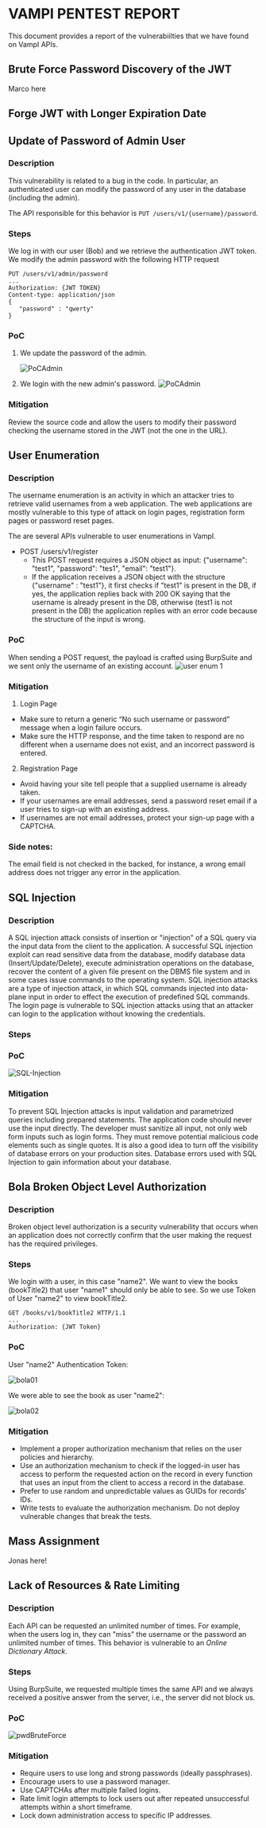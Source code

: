 # VAMPI PENTEST REPORT

This document provides a report of the vulnerabiilties that we have found on VampI APIs.

## Brute Force Password Discovery of the JWT
Marco here

## Forge JWT with Longer Expiration Date


## Update of Password of Admin User
### Description
This vulnerability is related to a bug in the code. In particular, an authenticated user can modify the password of any user in the database (including the admin).

The API responsible for this behavior is `PUT /users/v1/{username}/password`.

### Steps
We log in with our user (Bob) and we retrieve the authentication JWT token.
We modify the admin password with the following HTTP request
```
PUT /users/v1/admin/password
...
Authorization: {JWT TOKEN}
Content-type: application/json
{   
   "password" : "qwerty"
}
```
### PoC
1. We update the password of the admin.

   ![PoCAdmin](img/PoCadminPWD.png)

2. We login with the new admin's password.
   ![PoCAdmin](img/PoCadminPWD2.png)

### Mitigation
Review the source code and allow the users to modify their password checking the username stored in the JWT (not the one in the URL).

## User Enumeration
### Description
The username enumeration is an activity in which an attacker tries to retrieve valid usernames from a web application. The web applications are mostly vulnerable to this type of attack on login pages, registration form pages or password reset pages.

The are several APIs vulnerable to user enumerations in VampI.
- POST /users/v1/register
   - This POST request requires a JSON object as input: {"username": "test1",  "password": "tes1", "email": "test1"}.
   - If the application receives a JSON object with the structure {"username" : "test1"}, it first checks if "test1" is present in the DB, if yes, the application replies back with 200 OK saying that the username is already present in the DB, otherwise (test1 is not present in the DB) the application replies with an error code because the structure of the input is wrong.

### PoC
When sending a POST request, the payload is crafted using BurpSuite and we sent only the username of an existing account.
![user enum 1](img/uenum1.png)

### Mitigation
1. Login Page
  - Make sure to return a generic “No such username or password” message when a login failure occurs.
  - Make sure the HTTP response, and the time taken to respond are no different when a username does not exist, and an incorrect password is entered.
2. Registration Page
  - Avoid having your site tell people that a supplied username is already taken.
  - If your usernames are email addresses, send a password reset email if a user tries to sign-up with an existing address.
  - If usernames are not email addresses, protect your sign-up page with a CAPTCHA.

### Side notes: 
The email field is not checked in the backed, for instance, a wrong email address does not trigger any error in the application.

## SQL Injection

### Description

A SQL injection attack consists of insertion or "injection" of a SQL query via the input data from the client to the application. A successful SQL injection exploit can read sensitive data from the database, modify database data (Insert/Update/Delete), execute administration operations on the database, recover the content of a given file present on the DBMS file system and in some cases issue commands to the operating system. SQL injection attacks are a type of injection attack, in which SQL commands injected into data-plane input in order to effect the execution of predefined SQL commands. The login page is vulnerable to SQL injection attacks using that an attacker can login to the application without knowing the credentials. 


### Steps


### PoC
![SQL-Injection](img/sql(1).png)


### Mitigation

To prevent SQL Injection attacks is input validation and parametrized queries including prepared statements. The application code should never use the input directly. The developer must sanitize all input, not only web form inputs such as login forms. They must remove potential malicious code elements such as single quotes. It is also a good idea to turn off the visibility of database errors on your production sites. Database errors used with SQL Injection to gain information about your database. 

## Bola Broken Object Level Authorization

### Description

Broken object level authorization is a security vulnerability that occurs when an application does not correctly confirm that the user making the request has the required privileges.

### Steps

We login with a user, in this case "name2". We want to view the books (bookTitle2) that user "name1" should only be able to see.
So we use Token of User "name2" to view bookTitle2.

```
GET /books/v1/bookTitle2 HTTP/1.1
...
Authorization: {JWT Token}
```

### PoC

User "name2" Authentication Token:

![bola01](img/bola01.png)

We were able to see the book as user "name2":

![bola02](img/bola02.png)

### Mitigation

- Implement a proper authorization mechanism that relies on the user policies and hierarchy.
- Use an authorization mechanism to check if the logged-in user has access to perform the requested action on the record in every function that uses an           input from the client to access a record in the database.
- Prefer to use random and unpredictable values as GUIDs for records’ IDs.
- Write tests to evaluate the authorization mechanism. Do not deploy vulnerable changes that break the tests.


## Mass Assignment

Jonas here!

## Lack of Resources & Rate Limiting

### Description

Each API can be requested an unlimited number of times. For example, when the users log in, they can "miss" the username or the password an unlimited number of times. This behavior is vulnerable to an *Online Dictionary Attack*.

### Steps 

Using BurpSuite, we requested multiple times the same API and we always received a positive answer from the server, i.e., the server did not block us.

### PoC

![pwdBruteForce](img/pwdBruteForce.png)

### Mitigation

- Require users to use long and strong passwords (ideally passphrases).
- Encourage users to use a password manager.
- Use CAPTCHAs after multiple failed logins.
- Rate limit login attempts to lock users out after repeated unsuccessful attempts within a short timeframe.
- Lock down administration access to specific IP addresses.
